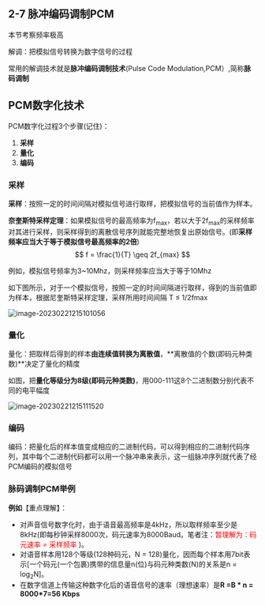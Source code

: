 ## 2-7 脉冲编码调制PCM

本节考察频率极高

解调：把模拟信号转换为数字信号的过程

常用的解调技术就是**脉冲编码调制技术**(Pulse Code Modulation,PCM）,简称**脉码调制**

## PCM数字化技术

PCM数字化过程3个步骤(记住)：

1. **采样**
2. **量化**
3. **编码**

### 采样

**采样**：按照一定的时间间隔对模拟信号进行取样，把模拟信号的当前值作为样本。

**奈奎斯特采样定理**：如果模拟信号的最高频率为f<sub>max</sub>，若以大于2f<sub>max</sub>的采样频率对其进行采样，则采样得到的离散信号序列就能完整地恢复出原始信号。(即**采样频率应当大于等于模拟信号最高频率的2倍**)
$$
f = \frac{1}{T} \geq 2f_{max}
$$

例如，模拟信号频率为3~10Mhz，则采样频率应当大于等于10Mhz

如下图所示，对于一个模拟信号，按照一定的时间间隔进行取样，得到的当前值即为样本，根据尼奎斯特采样定理，采样所用时间间隔 T ≤ 1/2fmax

![image-20230221215101056](https://img.yatjay.top/md/image-20230221215101056.png)

### 量化

量化：把取样后得到的样本**由连续值转换为离散值**，**离散值的个数(即码元种类数)**决定了量化的精度

如图，把**量化等级分为8级(即码元种类数)**，用000-111这8个二进制数分别代表不同的电平幅度

![image-20230221215111520](https://img.yatjay.top/md/image-20230221215111520.png)

### 编码

编码：把量化后的样本值变成相应的二进制代码，可以得到相应的二进制代码序列，其中每个二进制代码都可以用一个脉冲串来表示，这一组脉冲序列就代表了经PCM编码的模拟信号

### 脉码调制PCM举例

**例如**【重点理解】：

- 对声音信号数字化时，由于语音最高频率是4kHz，所以取样频率至少是8kHz(即每秒钟采样8000次，码元速率为8000Baud。笔者注：<font color=red>暂理解为：码元速率 = 采样频率</font> )。
- 对语音样本用128个等级(128种码元，N = 128)量化，因而每个样本用7bit表示[一个码元(一个包裹)携带的信息量n(位)与码元种类数(N)的关系是n = log<sub>2</sub>N]。
- 在数字信道上传输这种数字化后的语音信号的速率（理想速率）是**R =B * n  = 8000*7=56 Kbps**